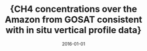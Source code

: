 ---
title: "{CH4 concentrations over the Amazon from GOSAT consistent with in situ vertical profile data}"
collection: publications
permalink: /publication/2016-01-01-Webb:2016
date: 2016-01-01
venue: 'Journal of Geophysical Research: Atmospheres'
paperurl: 'https://doi.org/10.1002/2016JD025263'
citation: 'Webb: et al., <b>{CH4 concentrations over the Amazon from GOSAT consistent with in situ vertical profile data}</b>, Journal of Geophysical Research: Atmospheres, 2016-01-01, 10.1002/2016JD025263'
---